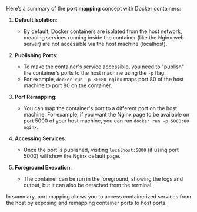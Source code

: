 Here’s a summary of the **port mapping** concept with Docker containers:

1. **Default Isolation**:
   - By default, Docker containers are isolated from the host network, meaning services running inside the container (like the Nginx web server) are not accessible via the host machine (localhost).

2. **Publishing Ports**:
   - To make the container's service accessible, you need to "publish" the container’s ports to the host machine using the `-p` flag.
   - For example, `docker run -p 80:80 nginx` maps port 80 of the host machine to port 80 on the container.

3. **Port Remapping**:
   - You can map the container's port to a different port on the host machine. For example, if you want the Nginx page to be available on port 5000 of your host machine, you can run `docker run -p 5000:80 nginx`.

4. **Accessing Services**:
   - Once the port is published, visiting `localhost:5000` (if using port 5000) will show the Nginx default page.

5. **Foreground Execution**:
   - The container can be run in the foreground, showing the logs and output, but it can also be detached from the terminal.

In summary, port mapping allows you to access containerized services from the host by exposing and remapping container ports to host ports.

